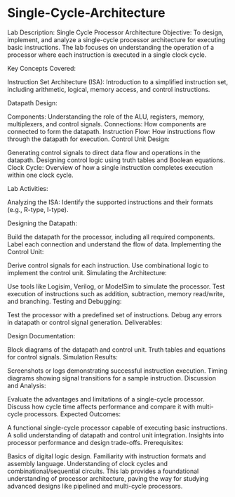 # Single-Cycle-Architecture
Lab Description: Single Cycle Processor Architecture
Objective:
To design, implement, and analyze a single-cycle processor architecture for executing basic instructions. The lab focuses on understanding the operation of a processor where each instruction is executed in a single clock cycle.

Key Concepts Covered:

Instruction Set Architecture (ISA):
Introduction to a simplified instruction set, including arithmetic, logical, memory access, and control instructions.

Datapath Design:

Components: Understanding the role of the ALU, registers, memory, multiplexers, and control signals.
Connections: How components are connected to form the datapath.
Instruction Flow: How instructions flow through the datapath for execution.
Control Unit Design:

Generating control signals to direct data flow and operations in the datapath.
Designing control logic using truth tables and Boolean equations.
Clock Cycle:
Overview of how a single instruction completes execution within one clock cycle.

Lab Activities:

Analyzing the ISA:
Identify the supported instructions and their formats (e.g., R-type, I-type).

Designing the Datapath:

Build the datapath for the processor, including all required components.
Label each connection and understand the flow of data.
Implementing the Control Unit:

Derive control signals for each instruction.
Use combinational logic to implement the control unit.
Simulating the Architecture:

Use tools like Logisim, Verilog, or ModelSim to simulate the processor.
Test execution of instructions such as addition, subtraction, memory read/write, and branching.
Testing and Debugging:

Test the processor with a predefined set of instructions.
Debug any errors in datapath or control signal generation.
Deliverables:

Design Documentation:

Block diagrams of the datapath and control unit.
Truth tables and equations for control signals.
Simulation Results:

Screenshots or logs demonstrating successful instruction execution.
Timing diagrams showing signal transitions for a sample instruction.
Discussion and Analysis:

Evaluate the advantages and limitations of a single-cycle processor.
Discuss how cycle time affects performance and compare it with multi-cycle processors.
Expected Outcomes:

A functional single-cycle processor capable of executing basic instructions.
A solid understanding of datapath and control unit integration.
Insights into processor performance and design trade-offs.
Prerequisites:

Basics of digital logic design.
Familiarity with instruction formats and assembly language.
Understanding of clock cycles and combinational/sequential circuits.
This lab provides a foundational understanding of processor architecture, paving the way for studying advanced designs like pipelined and multi-cycle processors.







